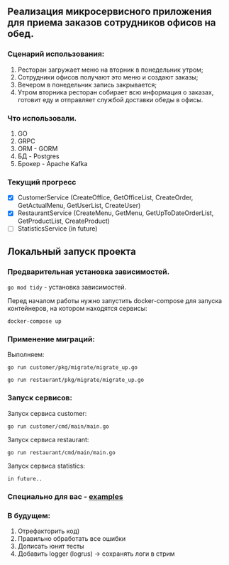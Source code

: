## Реализация микросервисного приложения для приема заказов сотрудников офисов на обед.

### Сценарий использования:
1. Ресторан загружает меню на вторник в понедельник утром;
2. Сотрудники офисов получают это меню и создают заказы;
3. Вечером в понедельник запись закрывается;
4. Утром вторника ресторан собирает всю информация о заказах, готовит еду и отправляет службой доставки обеды в офисы.

### Что использовали.

1. GO
2. GRPC
3. ORM - GORM
4. БД - Postgres
5. Брокер - Apache Kafka

### Текущий прогресс
- [x] CustomerService (CreateOffice, GetOfficeList, CreateOrder, GetActualMenu, GetUserList, CreateUser)
- [x] RestaurantService (CreateMenu, GetMenu, GetUpToDateOrderList, GetProductList, CreateProduct)
- [ ] StatisticsService (in future)

## Локальный запуск проекта


### Предварительная установка зависимостей.

```go mod tidy``` - установка зависимостей.



Перед началом работы нужно запустить docker-compose для запуска контейнеров, на котором находятся сервисы:

```docker-compose up```


### Применение миграций:
Выполняем:

```go run customer/pkg/migrate/migrate_up.go```

```go run restaurant/pkg/migrate/migrate_up.go```

### Запуск сервисов:

Запуск сервиса customer:

```go run customer/cmd/main/main.go```

Запуск сервиса restaurant:

```go run restaurant/cmd/main/main.go```

Запуск сервиса statistics:

```in future..```

### Специально для вас - [examples](/examples)

### В будущем:

1. Отрефакторить код)
2. Правильно обработать все ошибки
3. Дописать юнит тесты
4. Добавить logger (logrus) -> сохранять логи в стрим

